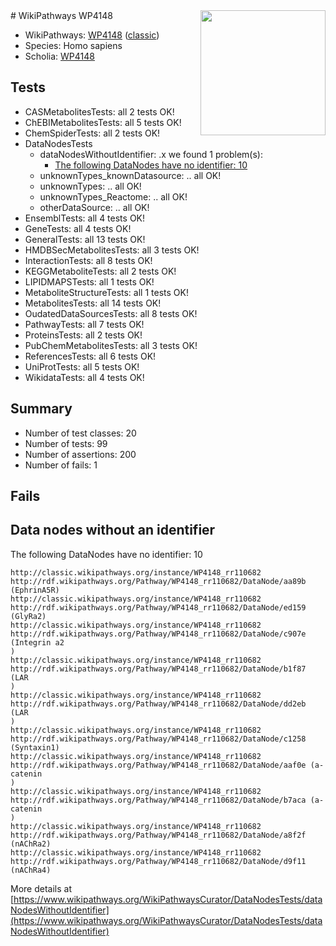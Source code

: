 <img style="float: right; width: 200px" src="https://upload.wikimedia.org/wikipedia/commons/thumb/8/83/Wplogo_with_text_500.png/640px-Wplogo_with_text_500.png" />
# WikiPathways WP4148

* WikiPathways: [WP4148](https://wikipathways.org/pathways/WP4148) ([classic](https://classic.wikipathways.org/instance/WP4148))
* Species: Homo sapiens
* Scholia: [WP4148](https://scholia.toolforge.org/wikipathways/WP4148)
## Tests
* CASMetabolitesTests: all 2 tests OK!
* ChEBIMetabolitesTests: all 5 tests OK!
* ChemSpiderTests: all 2 tests OK!
* DataNodesTests
    * dataNodesWithoutIdentifier: .x we found 1 problem(s):
        * [The following DataNodes have no identifier: 10](#8792c490)
    * unknownTypes_knownDatasource: .. all OK!
    * unknownTypes: .. all OK!
    * unknownTypes_Reactome: .. all OK!
    * otherDataSource: .. all OK!
* EnsemblTests: all 4 tests OK!
* GeneTests: all 4 tests OK!
* GeneralTests: all 13 tests OK!
* HMDBSecMetabolitesTests: all 3 tests OK!
* InteractionTests: all 8 tests OK!
* KEGGMetaboliteTests: all 2 tests OK!
* LIPIDMAPSTests: all 1 tests OK!
* MetaboliteStructureTests: all 1 tests OK!
* MetabolitesTests: all 14 tests OK!
* OudatedDataSourcesTests: all 8 tests OK!
* PathwayTests: all 7 tests OK!
* ProteinsTests: all 2 tests OK!
* PubChemMetabolitesTests: all 3 tests OK!
* ReferencesTests: all 6 tests OK!
* UniProtTests: all 5 tests OK!
* WikidataTests: all 4 tests OK!


## Summary

* Number of test classes: 20
* Number of tests: 99
* Number of assertions: 200
* Number of fails: 1

## Fails

<a name="8792c490" />

## Data nodes without an identifier

The following DataNodes have no identifier: 10
```
http://classic.wikipathways.org/instance/WP4148_rr110682 http://rdf.wikipathways.org/Pathway/WP4148_rr110682/DataNode/aa89b (EphrinA5R)
http://classic.wikipathways.org/instance/WP4148_rr110682 http://rdf.wikipathways.org/Pathway/WP4148_rr110682/DataNode/ed159 (GlyRa2)
http://classic.wikipathways.org/instance/WP4148_rr110682 http://rdf.wikipathways.org/Pathway/WP4148_rr110682/DataNode/c907e (Integrin a2
)
http://classic.wikipathways.org/instance/WP4148_rr110682 http://rdf.wikipathways.org/Pathway/WP4148_rr110682/DataNode/b1f87 (LAR
)
http://classic.wikipathways.org/instance/WP4148_rr110682 http://rdf.wikipathways.org/Pathway/WP4148_rr110682/DataNode/dd2eb (LAR
)
http://classic.wikipathways.org/instance/WP4148_rr110682 http://rdf.wikipathways.org/Pathway/WP4148_rr110682/DataNode/c1258 (Syntaxin1)
http://classic.wikipathways.org/instance/WP4148_rr110682 http://rdf.wikipathways.org/Pathway/WP4148_rr110682/DataNode/aaf0e (a-catenin
)
http://classic.wikipathways.org/instance/WP4148_rr110682 http://rdf.wikipathways.org/Pathway/WP4148_rr110682/DataNode/b7aca (a-catenin
)
http://classic.wikipathways.org/instance/WP4148_rr110682 http://rdf.wikipathways.org/Pathway/WP4148_rr110682/DataNode/a8f2f (nAChRa2)
http://classic.wikipathways.org/instance/WP4148_rr110682 http://rdf.wikipathways.org/Pathway/WP4148_rr110682/DataNode/d9f11 (nAChRa4)
```

More details at [https://www.wikipathways.org/WikiPathwaysCurator/DataNodesTests/dataNodesWithoutIdentifier](https://www.wikipathways.org/WikiPathwaysCurator/DataNodesTests/dataNodesWithoutIdentifier)

